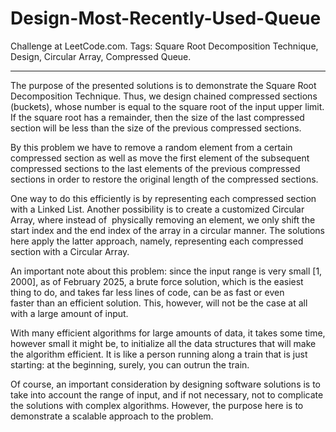 # Design-Most-Recently-Used-Queue
Challenge at LeetCode.com. Tags: Square Root Decomposition Technique, Design, Circular Array, Compressed Queue.

--------------------------------------------------------------------------------------------------------------------------------------------------------------------------

The purpose of the presented solutions is to demonstrate the Square Root Decomposition Technique. Thus, we design chained compressed sections (buckets), whose number is equal to the square root of the input upper limit. If the square root has a remainder, then the size of the last compressed section will be less than the size of the previous compressed sections.

By this problem we have to remove a random element from a certain compressed section as well as move the first element of the subsequent compressed sections to the last elements of the previous compressed sections in order to restore the original length of the compressed sections.

One way to do this efficiently is by representing each compressed section with a Linked List. Another possibility is to create a customized Circular Array, where instead of  physically removing an element, we only shift the start index and the end index of the array in a circular manner. The solutions here apply the latter approach, namely, representing each compressed section with a Circular Array. 

An important note about this problem: since the input range is very small [1, 2000], as of February 2025, a brute force solution, which is the easiest thing to do, and takes far less lines of code, can be as fast or even faster than an efficient solution. This, however, will not be the case at all with a large amount of input. 

With many efficient algorithms for large amounts of data, it takes some time, however small it might be, to initialize all the data structures that will make the algorithm efficient. It is like a person running along a train that is just starting: at the beginning, surely, you can outrun the train. 

Of course, an important consideration by designing software solutions is to take into account the range of input, and if not necessary, not to complicate the solutions with complex algorithms. However, the purpose here is to demonstrate a scalable approach to the problem. 
